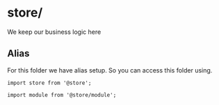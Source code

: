 # store/

We keep our business logic here

## Alias

For this folder we have alias setup. So you can access this folder using. 

`import store from '@store';`

`import module from '@store/module';`
